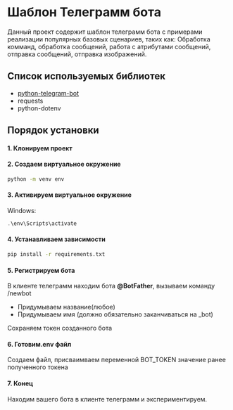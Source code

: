 # Шаблон Телеграмм бота

Данный проект содержит шаблон телеграмм бота с примерами реализации популярных базовых сценариев, таких как:
Обработка комманд, обработка сообщений, работа с атрибутами сообщений, отправка сообщений, отправка изображений.

## Список используемых библиотек
- [python-telegram-bot](https://github.com/python-telegram-bot/python-telegram-bot)
- requests
- python-dotenv

## Порядок установки
#### 1. Клонируем проект
#### 2. Создаем виртуальное окружение
```bash
python -m venv env
```
#### 3. Активируем виртуальное окружение
Windows:
```powershell
.\env\Scripts\activate
```
#### 4. Устанавливаем зависимости
```bash
pip install -r requirements.txt
```
#### 5. Регистрируем бота
В клиенте телеграмм находим бота **@BotFather**, вызываем команду /newbot
- Придумываем название(любое)
- Придумываем имя (должно обязательно заканчиваться на _bot)

Сохраняем токен созданного бота

#### 6. Готовим.env файл
Создаем файл, присваимваем переменной BOT_TOKEN значение ранее полученного токена


#### 7. Конец
Находим вашего бота в клиенте телеграмм и экспериментируем.